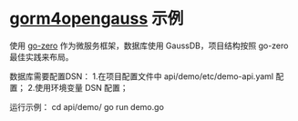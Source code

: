 # [gorm4opengauss](github.com/okyer/gorm4opengauss) 示例

使用 [go-zero](https://go-zero.dev/) 作为微服务框架，数据库使用 GaussDB，项目结构按照 go-zero 最佳实践来布局。

数据库需要配置DSN：
1.在项目配置文件中 api/demo/etc/demo-api.yaml 配置；
2.使用环境变量 DSN 配置；

运行示例：
cd api/demo/
go run demo.go




